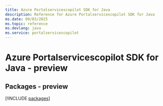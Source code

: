 ```yaml
---
title: Azure Portalservicescopilot SDK for Java
description: Reference for Azure Portalservicescopilot SDK for Java
ms.date: 09/03/2025
ms.topic: reference
ms.devlang: java
ms.service: portalservicescopilot
---
```

# Azure Portalservicescopilot SDK for Java - preview
## Packages - preview
[!INCLUDE [packages](portalservicescopilot-index.md)]